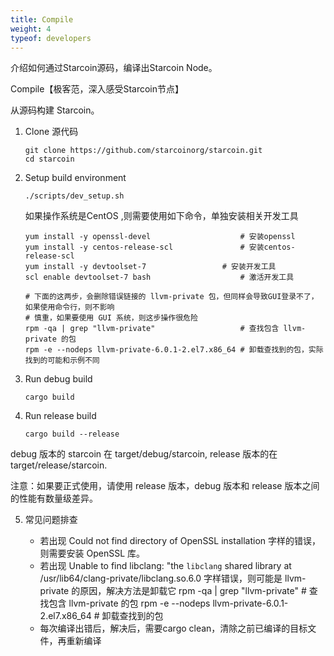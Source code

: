 ```yaml
---
title: Compile
weight: 4
typeof: developers
---
```


介绍如何通过Starcoin源码，编译出Starcoin Node。

<!--more-->

Compile【极客范，深入感受Starcoin节点】

从源码构建 Starcoin。

1. Clone 源代码

     ```shell
    git clone https://github.com/starcoinorg/starcoin.git
    cd starcoin
    ```
2. Setup build environment

    ```shell
    ./scripts/dev_setup.sh
    ```

    如果操作系统是CentOS ,则需要使用如下命令，单独安装相关开发工具

    ```shell
    yum install -y openssl-devel					# 安装openssl
	yum install -y centos-release-scl 				# 安装centos-release-scl
	yum install -y devtoolset-7					# 安装开发工具
	scl enable devtoolset-7 bash					# 激活开发工具

	# 下面的这两步，会删除错误链接的 llvm-private 包，但同样会导致GUI登录不了，如果使用命令行，则不影响
	# 慎重，如果要使用 GUI 系统，则这步操作很危险
	rpm -qa | grep "llvm-private" 					# 查找包含 llvm-private 的包
	rpm -e --nodeps llvm-private-6.0.1-2.el7.x86_64 # 卸载查找到的包，实际找到的可能和示例不同
    ```

3. Run debug build

    ```shell
   cargo build
    ```
4. Run release build

    ```shell
   cargo build --release
    ```
   
debug 版本的 starcoin 在 target/debug/starcoin, release 版本的在 target/release/starcoin. 

注意：如果要正式使用，请使用 release 版本，debug 版本和 release 版本之间的性能有数量级差异。


5. 常见问题排查

	* 若出现 Could not find directory of OpenSSL installation 字样的错误，则需要安装 OpenSSL 库。
	* 若出现 Unable to find libclang: "the `libclang` shared library at /usr/lib64/clang-private/libclang.so.6.0 字样错误，则可能是 llvm-private 的原因，解决方法是卸载它
		rpm -qa | grep "llvm-private" # 查找包含 llvm-private 的包
		rpm -e --nodeps llvm-private-6.0.1-2.el7.x86_64 # 卸载查找到的包
	* 每次编译出错后，解决后，需要cargo clean，清除之前已编译的目标文件，再重新编译
